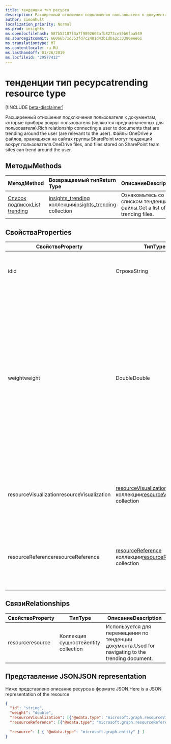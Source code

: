 ```yaml
---
title: тенденции тип ресурса
description: Расширенный отношения подключения пользователя к документам, которые прибора вокруг пользователя (являются предназначенных для пользователя). Файлы OneDrive и файлов, хранящихся на сайтах группы SharePoint могут тенденций вокруг пользователя.
author: simonhult
localization_priority: Normal
ms.prod: insights
ms.openlocfilehash: 587b52107f3a7f9892603afb8273ce55b6faa549
ms.sourcegitcommit: 66066b71d353fd7c2481d43b1dba2c33390eee61
ms.translationtype: MT
ms.contentlocale: ru-RU
ms.lasthandoff: 01/26/2019
ms.locfileid: "29577412"
---
```

# <a name="trending-resource-type"></a><span data-ttu-id="f73ea-104">тенденции тип ресурса</span><span class="sxs-lookup"><span data-stu-id="f73ea-104">trending resource type</span></span>

[!INCLUDE [beta-disclaimer](../../includes/beta-disclaimer.md)]

<span data-ttu-id="f73ea-105">Расширенный отношения подключения пользователя к документам, которые прибора вокруг пользователя (являются предназначенных для пользователя).</span><span class="sxs-lookup"><span data-stu-id="f73ea-105">Rich relationship connecting a user to documents that are trending around the user (are relevant to the user).</span></span> <span data-ttu-id="f73ea-106">Файлы OneDrive и файлов, хранящихся на сайтах группы SharePoint могут тенденций вокруг пользователя.</span><span class="sxs-lookup"><span data-stu-id="f73ea-106">OneDrive files, and files stored on SharePoint team sites can trend around the user.</span></span>

## <a name="methods"></a><span data-ttu-id="f73ea-107">Методы</span><span class="sxs-lookup"><span data-stu-id="f73ea-107">Methods</span></span>

| <span data-ttu-id="f73ea-108">Метод</span><span class="sxs-lookup"><span data-stu-id="f73ea-108">Method</span></span>       | <span data-ttu-id="f73ea-109">Возвращаемый тип</span><span class="sxs-lookup"><span data-stu-id="f73ea-109">Return Type</span></span>  |<span data-ttu-id="f73ea-110">Описание</span><span class="sxs-lookup"><span data-stu-id="f73ea-110">Description</span></span>|
|:---------------|:--------|:----------|
|[<span data-ttu-id="f73ea-111">Список подписок</span><span class="sxs-lookup"><span data-stu-id="f73ea-111">List trending</span></span>](../api/insights-list-trending.md) |<span data-ttu-id="f73ea-112">[insights_trending](insights-trending.md) коллекции</span><span class="sxs-lookup"><span data-stu-id="f73ea-112">[insights_trending](insights-trending.md) collection</span></span>| <span data-ttu-id="f73ea-113">Ознакомьтесь со списком тенденции файлы.</span><span class="sxs-lookup"><span data-stu-id="f73ea-113">Get a list of trending files.</span></span>|

## <a name="properties"></a><span data-ttu-id="f73ea-114">Свойства</span><span class="sxs-lookup"><span data-stu-id="f73ea-114">Properties</span></span>

| <span data-ttu-id="f73ea-115">Свойство</span><span class="sxs-lookup"><span data-stu-id="f73ea-115">Property</span></span>      | <span data-ttu-id="f73ea-116">Тип</span><span class="sxs-lookup"><span data-stu-id="f73ea-116">Type</span></span>                              | <span data-ttu-id="f73ea-117">Описание</span><span class="sxs-lookup"><span data-stu-id="f73ea-117">Description</span></span>  |
| ------------- |---------------                    | -------------|
| <span data-ttu-id="f73ea-118">id</span><span class="sxs-lookup"><span data-stu-id="f73ea-118">id</span></span>                    | <span data-ttu-id="f73ea-119">Строка</span><span class="sxs-lookup"><span data-stu-id="f73ea-119">String</span></span>                    | <span data-ttu-id="f73ea-120">Уникальный идентификатор связи.</span><span class="sxs-lookup"><span data-stu-id="f73ea-120">Unique identifier of the relationship.</span></span> <span data-ttu-id="f73ea-121">Только для чтения.</span><span class="sxs-lookup"><span data-stu-id="f73ea-121">Read only.</span></span>        |
| <span data-ttu-id="f73ea-122">weight</span><span class="sxs-lookup"><span data-stu-id="f73ea-122">weight</span></span>                | <span data-ttu-id="f73ea-123">Double</span><span class="sxs-lookup"><span data-stu-id="f73ea-123">Double</span></span>                    | <span data-ttu-id="f73ea-124">Значение, указывающее, какой объем документ в настоящее время прибора.</span><span class="sxs-lookup"><span data-stu-id="f73ea-124">Value indicating how much the document is currently trending.</span></span> <span data-ttu-id="f73ea-125">Чем больше число, тем больше документ — это в настоящее время прибора вокруг пользователя (более качественных это).</span><span class="sxs-lookup"><span data-stu-id="f73ea-125">The larger the number, the more the document is currently trending around the user (the more relevant it is).</span></span> <span data-ttu-id="f73ea-126">Возвращенный документы сортируются по это значение.</span><span class="sxs-lookup"><span data-stu-id="f73ea-126">Returned documents are sorted by this value.</span></span>  |
| <span data-ttu-id="f73ea-127">resourceVisualization</span><span class="sxs-lookup"><span data-stu-id="f73ea-127">resourceVisualization</span></span> | <span data-ttu-id="f73ea-128">[resourceVisualization](insights-resourcevisualization.md) коллекции</span><span class="sxs-lookup"><span data-stu-id="f73ea-128">[resourceVisualization](insights-resourcevisualization.md) collection</span></span> | <span data-ttu-id="f73ea-129">Свойства, которые можно использовать для визуализации документа в работу.</span><span class="sxs-lookup"><span data-stu-id="f73ea-129">Properties that you can use to visualize the document in your experience.</span></span> |
| <span data-ttu-id="f73ea-130">resourceReference</span><span class="sxs-lookup"><span data-stu-id="f73ea-130">resourceReference</span></span>     | <span data-ttu-id="f73ea-131">[resourceReference](insights-resourcereference.md) коллекции</span><span class="sxs-lookup"><span data-stu-id="f73ea-131">[resourceReference](insights-resourcereference.md) collection</span></span> | <span data-ttu-id="f73ea-132">Справочник по свойства тенденции документа, например URL-адрес и тип документа.</span><span class="sxs-lookup"><span data-stu-id="f73ea-132">Reference properties of the trending document, such as the url and type of the document.</span></span> |

## <a name="relationships"></a><span data-ttu-id="f73ea-133">Связи</span><span class="sxs-lookup"><span data-stu-id="f73ea-133">Relationships</span></span>

| <span data-ttu-id="f73ea-134">Свойство</span><span class="sxs-lookup"><span data-stu-id="f73ea-134">Property</span></span>      | <span data-ttu-id="f73ea-135">Тип</span><span class="sxs-lookup"><span data-stu-id="f73ea-135">Type</span></span>          | <span data-ttu-id="f73ea-136">Описание</span><span class="sxs-lookup"><span data-stu-id="f73ea-136">Description</span></span>  |
| ------------- |---------------| -------------|
| <span data-ttu-id="f73ea-137">resource</span><span class="sxs-lookup"><span data-stu-id="f73ea-137">resource</span></span>      | <span data-ttu-id="f73ea-138">Коллекция сущностей</span><span class="sxs-lookup"><span data-stu-id="f73ea-138">entity collection</span></span> | <span data-ttu-id="f73ea-139">Используется для перемещения по тенденции документа.</span><span class="sxs-lookup"><span data-stu-id="f73ea-139">Used for navigating to the trending document.</span></span> |

## <a name="json-representation"></a><span data-ttu-id="f73ea-140">Представление JSON</span><span class="sxs-lookup"><span data-stu-id="f73ea-140">JSON representation</span></span>

<span data-ttu-id="f73ea-141">Ниже представлено описание ресурса в формате JSON.</span><span class="sxs-lookup"><span data-stu-id="f73ea-141">Here is a JSON representation of the resource</span></span>
<!-- {
  "blockType": "resource",
  "optionalProperties": [

  ],
  "@odata.type": "microsoft.graph.trending"
}-->
```json
{
  "id": "string",
  "weight": "double",
  "resourceVisualization": [{"@odata.type": "microsoft.graph.resourceVisualization"}],
  "resourceReference": [{"@odata.type": "microsoft.graph.resourceReference"}],
  
  "resource": [ { "@odata.type": "microsoft.graph.entity" } ]
}
```
<!--
{
  "type": "#page.annotation",
  "suppressions": [
    "Error: /api-reference/beta/resources/insights-trending.md:\r\n      Exception processing links.\r\n    System.ArgumentException: Link Definition was null. Link text: !INCLUDE [beta-disclaimer](../../includes/beta-disclaimer.md)\r\n      at ApiDoctor.Validation.DocFile.get_LinkDestinations()\r\n      at ApiDoctor.Validation.DocSet.ValidateLinks(Boolean includeWarnings, String[] relativePathForFiles, IssueLogger issues, Boolean requireFilenameCaseMatch, Boolean printOrphanedFiles)"
  ]
}
-->
